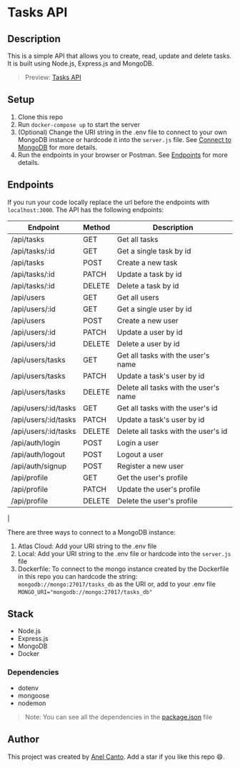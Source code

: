 # Tasks API

## Description

This is a simple API that allows you to create, read, update and delete tasks. It is built using Node.js, Express.js and MongoDB.

> Preview: [Tasks API](https://web-production-8d7a.up.railway.app/api/tasks)

## Setup

1. Clone this repo
2. Run `docker-compose up` to start the server
3. (Optional) Change the URI string in the .env file to connect to your own MongoDB instance or hardcode it into the `server.js` file. See [Connect to MongoDB](#connect-to-mongodb) for more details.
4. Run the endpoints in your browser or Postman. See [Endpoints](#endpoints) for more details.

## Endpoints

If you run your code locally replace the url before the endpoints with `localhost:3000`. The API has the following endpoints:

| Endpoint             | Method | Description                           |
| -------------------- | ------ | ------------------------------------- |
| /api/tasks           | GET    | Get all tasks                         |
| /api/tasks/:id       | GET    | Get a single task by id               |
| /api/tasks           | POST   | Create a new task                     |
| /api/tasks/:id       | PATCH  | Update a task by id                   |
| /api/tasks/:id       | DELETE | Delete a task by id                   |
| /api/users           | GET    | Get all users                         |
| /api/users/:id       | GET    | Get a single user by id               |
| /api/users           | POST   | Create a new user                     |
| /api/users/:id       | PATCH  | Update a user by id                   |
| /api/users/:id       | DELETE | Delete a user by id                   |
| /api/users/tasks     | GET    | Get all tasks with the user's name    |
| /api/users/tasks     | PATCH  | Update a task's user by id            |
| /api/users/tasks     | DELETE | Delete all tasks with the user's name |
| /api/users/:id/tasks | GET    | Get all tasks with the user's id      |
| /api/users/:id/tasks | PATCH  | Update a task's user by id            |
| /api/users/:id/tasks | DELETE | Delete all tasks with the user's id   |
| /api/auth/login      | POST   | Login a user                          |
| /api/auth/logout     | POST   | Logout a user                         |
| /api/auth/signup     | POST   | Register a new user                   |
| /api/profile         | GET    | Get the user's profile                |
| /api/profile         | PATCH  | Update the user's profile             |
| /api/profile         | DELETE | Delete the user's profile             |

|

There are three ways to connect to a MongoDB instance:

1. Atlas Cloud: Add your URI string to the .env file
2. Local: Add your URI string to the .env file or hardcode into the `server.js` file
3. Dockerfile: To connect to the mongo instance created by the Dockerfile in this repo you can hardcode the string:
   `mongodb://mongo:27017/tasks_db` as the URI or,
   add to your .env file `MONGO_URI="mongodb://mongo:27017/tasks_db"`

## Stack

- Node.js
- Express.js
- MongoDB
- Docker

### Dependencies

- dotenv
- mongoose
- nodemon

> Note: You can see all the dependencies in the [package.json](./package.json) file

## Author

This project was created by [Anel Canto](https://github.com/anelcanto). Add a star if you like this repo :smile:.
